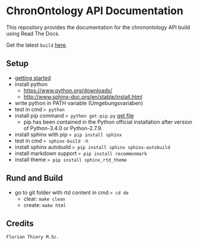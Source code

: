 # ChronOntology API Documentation

This repository provides the documentation for the chronontology API build using Read The Docs.

Get the latest `build` [here](https://htmlpreview.github.io/?https://raw.githubusercontent.com/florianthiery/chronontology-docs/master/de/build/html/index.html).

## Setup

* [getting started](https://docs.readthedocs.io/en/latest/getting_started.html)
* install python
  * https://www.python.org/downloads/
  * http://www.sphinx-doc.org/en/stable/install.html
* write python in PATH variable (Umgebungsvariaben)
* test in cmd `> python`
* install pip command `> python get-pip.py` [get file](https://bootstrap.pypa.io/get-pip.py)
  * pip has been contained in the Python official installation after version of Python-3.4.0 or Python-2.7.9.
* install sphinx with pip `> pip install sphinx`
* test in cmd `> sphinx-build -h`
* install sphinx autobuild `> pip install sphinx sphinx-autobuild`
* install markdown support `> pip install recommonmark`
* install theme `> pip install sphinx_rtd_theme`

## Rund and Build

* go to git folder with rtd content in cmd `> cd de`
  * clear: `make clean`
  * create: `make html`

## Credits

```
Florian Thiery M.Sc.
```
